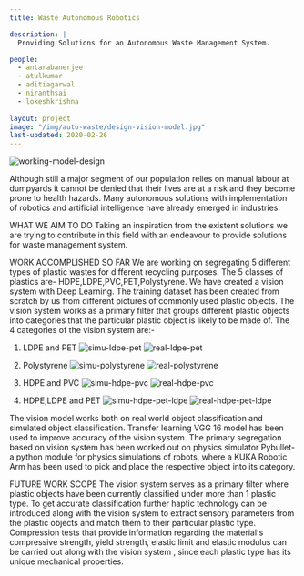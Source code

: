 ```yaml
---
title: Waste Autonomous Robotics

description: |
  Providing Solutions for an Autonomous Waste Management System.

people:
  - antarabanerjee
  - atulkumar
  - aditiagarwal
  - niranthsai
  - lokeshkrishna
  
layout: project
image: "/img/auto-waste/design-vision-model.jpg"
last-updated: 2020-02-26
---
```


![working-model-design](/img/auto-waste/working-model-design.png)

Although still a major segment of our population relies on manual labour at dumpyards it cannot be denied that their lives are at a risk and they become prone to health hazards. Many autonomous solutions with implementation of robotics and artificial intelligence have already emerged in industries.

WHAT WE AIM TO DO
Taking an inspiration from the existent solutions we are trying to contribute in this field with an endeavour to provide solutions for waste management system.

WORK ACCOMPLISHED SO FAR
We are working on segregating 5 different types of plastic wastes for different recycling purposes. The 5 classes of plastics are- HDPE,LDPE,PVC,PET,Polystyrene.
We have created a vision system with Deep Learning. The training dataset has been created from scratch by us from different pictures of commonly used plastic objects.
The vision system works as a primary filter that groups different plastic objects into categories that the particular plastic object is likely to be made of. The
4 categories of the vision system are:-

1) LDPE and PET
![simu-ldpe-pet](/img/auto-waste/simu-ldpe-pet.jpg)
![real-ldpe-pet](/img/auto-waste/real-ldpe-pet.jpg)

2) Polystyrene
![simu-polystyrene](/img/auto-waste/simu-polystyrene.png)
![real-polystyrene](/img/auto-waste/real-polystyrene.jpg)

3) HDPE and PVC
![simu-hdpe-pvc](/img/auto-waste/simu-hdpe-pvc.png)
![real-hdpe-pvc](/img/auto-waste/real-hdpe-pvc.png)

4) HDPE,LDPE and PET
![simu-hdpe-pet-ldpe](/img/auto-waste/simu-hdpe-pet-ldpe.jpg)
![real-hdpe-pet-ldpe](/img/auto-waste/real-hdpe-pet-ldpe.jpg)

The vision model works both on real world object classification and simulated object classification. Transfer learning VGG 16 model has been used to improve accuracy of the vision system. The primary segregation based on vision system has been worked out on physics simulator Pybullet- a python module for physics simulations of robots, where a KUKA Robotic Arm has been used to pick and place the respective object into its category.

FUTURE WORK SCOPE
The vision system serves as a primary filter where plastic objects have been currently classified under more than 1 plastic type. To get accurate classification further haptic technology can be introduced along with the vision system to extract sensory parameters from the plastic objects and match them to their particular plastic type.
Compression tests that provide information regarding the material's compressive strength, yield strength, elastic limit and elastic modulus can be carried out along with the vision system , since each plastic type has its unique mechanical properties.
